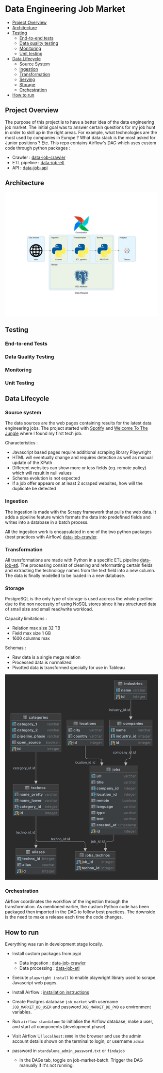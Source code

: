 # Data Engineering Job Market

- [Project Overview](#project-overview)
- [Architecture](#architecture)
- [Testing](#testing)
  - [End-to-end tests](#end-to-end-tests)
  - [Data quality testing](#data-quality-testing)
  - [Monitoring](#monitoring)
  - [Unit testing](#unit-testing)
- [Data Lifecycle](#data-lifecycle)
  - [Source System](#source-system)
  - [Ingestion](#ingestion)
  - [Transformation](#transformation)
  - [Serving](#serving)
  - [Storage](#storage)
  - [Orchestration](#orchestration)
- [How to run](#how-to-run)

## Project Overview

The purpose of this project is to have a better idea of the data engineering job market. 
The initial goal was to answer certain questions for my job hunt in order to skill up in the right areas. For example, what technologies are the most used by companies in Europe ? What data stack is the most asked for Junior positions ? Etc.
This repo contains Airflow's DAG which uses custom code through python packages : 
- Crawler : [data-job-crawler](https://pypi.org/project/data-job-crawler/)
- ETL pipeline : [data-job-etl](https://github.com/FelitaD/data-job-etl)  
- API : [data-job-api]()


## Architecture

![img](project_diagrams/data_lifecycle.jpg)

## Testing

### End-to-end Tests

### Data Quality Testing

### Monitoring

### Unit Testing


## Data Lifecycle

### Source system

The data sources are the web pages containing results for the latest data engineering jobs.  The project started with [Spotify](https://www.lifeatspotify.com/jobs?c=engineering&c=data&l=london&l=stockholm&l=remote-emea&l=paris) and [Welcome To The Jungle](https://www.welcometothejungle.com/fr/jobs?page={page_number}&aroundQuery=&query=data%20engineer&refinementList%5Bcontract_type_names.fr%5D%5B%5D=CDI&refinementList%5Bcontract_type_names.fr%5D%5B%5D=CDD%20%2F%20Temporaire&refinementList%5Bcontract_type_names.fr%5D%5B%5D=Autres&refinementList%5Bcontract_type_names.fr%5D%5B%5D=VIE&refinementList%5Bcontract_type_names.fr%5D%5B%5D=Freelance) where I found my first tech job.

Characteristics :
- Javascript based pages require additional scraping library Playwright
- HTML will eventually change and requires detection as well as manual update of the XPath
- Different websites can show more or less fields (eg. remote policy) which will result in null values
- Schema evolution is not expected
- If a job offer appears on at least 2 scraped websites, how will the duplicate be detected

### Ingestion

The ingestion is made with the Scrapy framework that pulls the web data. It adds a pipeline feature which formats the data into predefined fields and writes into a database in a batch process.

All the ingestion work is encapsulated in one of the two python packages (best practices with Airflow) [data-job-crawler](https://github.com/FelitaD/data-job-crawler).


### Transformation

All transformations are made with Python in a specific ETL pipeline [data-job-etl](https://github.com/FelitaD/data-job-etl).
The processing consist of cleaning and reformatting certain fields and extracting the technology names from the text field into a new column. The data is finally modelled to be loaded in a new database.

### Storage

PostgreSQL is the only type of storage is used accross the whole pipeline due to the non necessity of using NoSQL stores since it has structured data of small size and small read/write workload.

Capacity limitations :
- Relation max size 32 TB
- Field max size 1 GB
- 1600 columns max

Schemas :
- Raw data is a single mega relation
- Processed data is normalized
- Pivotted data is transformed specially for use in Tableau

![img](project_diagrams/de-job-market_diagram.png)

### Orchestration

Airflow coordinates the workflow of the ingestion through the transformation. As mentioned earlier, the custom Python code has been packaged then imported in the DAG to follow best practices. The downside is the need to make a release each time the code changes. 

## How to run

Everything was run in development stage locally.  
  
- Install custom packages from pypi  
  - Data ingestion : [data-job-crawler](https://pypi.org/project/data-job-crawler/)  
  - Data processing : [data-job-etl](https://pypi.org/project/data-job-etl/)  
- Execute `playwright install` to enable playwright library used to scrape Javascript web pages.  
  
- Install Airflow : [installation instructions](https://airflow.apache.org/docs/apache-airflow/stable/installation/installing-from-pypi.html)  
   
- Create Postgres database `job_market` with username `JOB_MARKET_DB_USER` and password `JOB_MARKET_DB_PWD` as environment variables.   
  
- Run ```airflow standalone``` to initialise the Airflow database, make a user, and start all components (development phase).<br>  
- Visit Airflow UI `localhost:8080` in the browser and use the admin account details shown on the terminal to login, or username `admin`   
- password in `standalone_admin_password.txt` or `findajob`  
  - In the DAGs tab, toggle on job-market-batch. Trigger the DAG manually if it's not running.  

